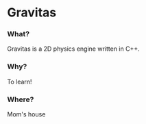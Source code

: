 # Gravitas
### What?
Gravitas is a 2D physics engine written in C++.

### Why?
To learn!

### Where?
Mom's house

